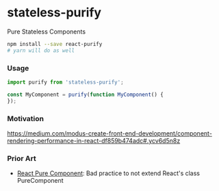 # stateless-purify

Pure Stateless Components

```bash
npm install --save react-purify
# yarn will do as well
```

### Usage

```JavaScript
import purify from 'stateless-purify';

const MyComponent = purify(function MyComponent() {
});
```

### Motivation
https://medium.com/modus-create-front-end-development/component-rendering-performance-in-react-df859b474adc#.ycv6d5n8z

### Prior Art
 - [React Pure Component](https://github.com/nadimtuhin/react-pure-component): Bad practice to not extend React's class PureComponent
